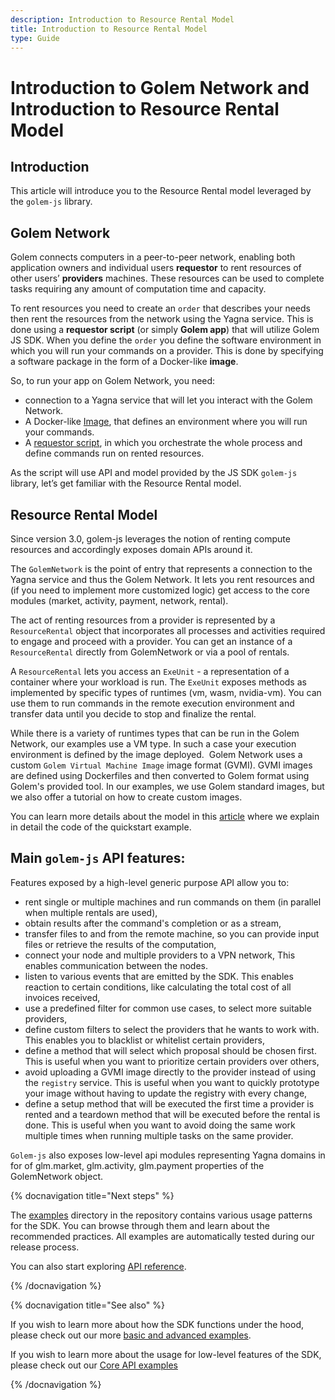 ```yaml
---
description: Introduction to Resource Rental Model
title: Introduction to Resource Rental Model
type: Guide
---
```


# Introduction to Golem Network and Introduction to Resource Rental Model

## Introduction

This article will introduce you to the Resource Rental model leveraged by the `golem-js` library.

## Golem Network

Golem connects computers in a peer-to-peer network, enabling both application owners and individual users **requestor** to rent resources of other users’ **providers** machines. These resources can be used to complete tasks requiring any amount of computation time and capacity.

To rent resources you need to create an `order` that describes your needs then rent the resources from the network using the Yagna service. This is done using a **requestor script** (or simply **Golem app**) that will utilize Golem JS SDK. When you define the `order` you define the software environment in which you will run your commands on a provider. This is done by specifying a software package in the form of a Docker-like **image**.

So, to run your app on Golem Network, you need:

- connection to a Yagna service that will let you interact with the Golem Network.
- A Docker-like [Image](/docs/creators/javascript/guides/golem-images), that defines an environment where you will run your commands.
- A [requestor script](/docs/creators/javascript/tutorials/quickstart-explained), in which you orchestrate the whole process and define commands run on rented resources.

As the script will use API and model provided by the JS SDK `golem-js` library, let’s get familiar with the Resource Rental model.

## Resource Rental Model

Since version 3.0, golem-js leverages the notion of renting compute resources and accordingly exposes domain APIs around it.

The `GolemNetwork` is the point of entry that represents a connection to the Yagna service and thus the Golem Network. It lets you rent resources and (if you need to implement more customized logic) get access to the core modules (market, activity, payment, network, rental).

The act of renting resources from a provider is represented by a `ResourceRental` object that incorporates all processes and activities required to engage and proceed with a provider. You can get an instance of a `ResourceRental` directly from GolemNetwork or via a pool of rentals.

A `ResourceRental` lets you access an `ExeUnit` - a representation of a container where your workload is run. The `ExeUnit` exposes methods as implemented by specific types of runtimes (vm, wasm, nvidia-vm). You can use them to run commands in the remote execution environment and transfer data until you decide to stop and finalize the rental.

While there is a variety of runtimes types that can be run in the Golem Network, our examples use a VM type. In such a case your execution environment is defined by the image deployed.  Golem Network uses a custom `Golem Virtual Machine Image` image format (GVMI). GVMI images are defined using Dockerfiles and then converted to Golem format using Golem's provided tool. In our examples, we use Golem standard images, but we also offer a tutorial on how to create custom images.

You can learn more details about the model in this [article](/docs/creators/javascript/tutorials/quickstart-explained) where we explain in detail the code of the quickstart example.

<!-- Orders and pools are explained in the tutorial article -->

## Main `golem-js` API features:

Features exposed by a high-level generic purpose API allow you to:

- rent single or multiple machines and run commands on them (in parallel when multiple rentals are used),
- obtain results after the command's completion or as a stream,
- transfer files to and from the remote machine, so you can provide input files or retrieve the results of the computation,
- connect your node and multiple providers to a VPN network, This enables communication between the nodes.
- listen to various events that are emitted by the SDK. This enables reaction to certain conditions, like calculating the total cost of all invoices received,
- use a predefined filter for common use cases, to select more suitable providers,
- define custom filters to select the providers that he wants to work with. This enables you to blacklist or whitelist certain providers,
- define a method that will select which proposal should be chosen first. This is useful when you want to prioritize certain providers over others,
- avoid uploading a GVMI image directly to the provider instead of using the `registry` service. This is useful when you want to quickly prototype your image without having to update the registry with every change,
- define a setup method that will be executed the first time a provider is rented and a teardown method that will be executed before the rental is done. This is useful when you want to avoid doing the same work multiple times when running multiple tasks on the same provider.

`Golem-js` also exposes low-level api modules representing Yagna domains in for of glm.market, glm.activity, glm.payment properties of the GolemNetwork object.

{% docnavigation title="Next steps" %}


The [examples](https://github.com/golemfactory/golem-js/tree/master/examples) directory in the repository contains various usage patterns for the SDK. You can browse through them and learn about the recommended practices. All examples are automatically tested during our release process.


You can also start exploring [API reference](https://docs.golem.network/docs/golem-js/reference/overview).


{% /docnavigation %}

{% docnavigation title="See also" %}

If you wish to learn more about how the SDK functions under the hood, please check out our more [basic and advanced examples](https://github.com/golemfactory/golem-js/tree/master/examples/rental-model).

If you wish to learn more about the usage for low-level features of the SDK, please check out our [Core API examples](https://github.com/golemfactory/golem-js/tree/master/examples/core-api)


{% /docnavigation %}
